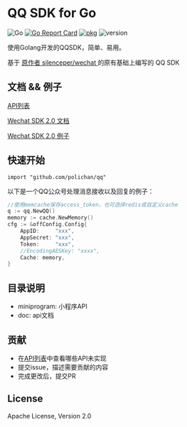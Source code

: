 # QQ SDK for Go
![Go](https://github.com/polichan/qq/workflows/Go/badge.svg?branch=release-2.0)
[![Go Report Card](https://goreportcard.com/badge/github.com/silenceper/wechat)](https://goreportcard.com/report/github.com/silenceper/wechat)
[![pkg](https://img.shields.io/badge/dev-reference-007d9c?logo=go&logoColor=white&style=flat)](https://pkg.go.dev/github.com/polichan/qq?tab=doc)
![version](https://img.shields.io/badge/version-v2-green)

使用Golang开发的QQSDK，简单、易用。

基于 [原作者 silenceper/wechat ](https://github.com/silenceper/wechat) 的原有基础上编写的 QQ SDK


## 文档 && 例子
[API列表](https://github.com/polichan/qq/doc/api)

[Wechat SDK 2.0 文档](https://silenceper.com/wechat)

[Wechat SDK 2.0 例子](https://github.com/gowechat/example)


## 快速开始
```
import "github.com/polichan/qq"
```

以下是一个QQ公众号处理消息接收以及回复的例子：

```go
//使用memcache保存access_token，也可选择redis或自定义cache
q := qq.NewQQ()
memory := cache.NewMemory()
cfg := &offConfig.Config{
    AppID:     "xxx",
    AppSecret: "xxx",
    Token:     "xxx",
    //EncodingAESKey: "xxxx",
    Cache: memory,
}
```

## 目录说明
- miniprogram: 小程序API
- doc: api文档

## 贡献
- 在[API列表](https://github.com/polichan/qq/tree/v2/doc/api)中查看哪些API未实现
- 提交issue，描述需要贡献的内容
- 完成更改后，提交PR

## License

Apache License, Version 2.0
